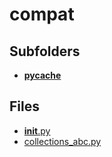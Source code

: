 # compat

## Subfolders

- [__pycache__](__pycache__)

## Files

- [__init__.py](__init__.py)
- [collections_abc.py](collections_abc.py)
